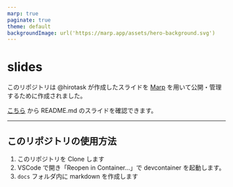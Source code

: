 ```yaml
---
marp: true
paginate: true
theme: default
backgroundImage: url('https://marp.app/assets/hero-background.svg')
---
```


# slides

このリポジトリは @hirotask が作成したスライドを [Marp](https://marp.app/) を用いて公開・管理するために作成されました。

[こちら](slide.hirotask.me/) から README.md のスライドを確認できます。

---

## このリポジトリの使用方法

1. このリポジトリを Clone します
2. VSCode で開き「Reopen in Container...」で devcontainer を起動します。
3. `docs` フォルダ内に markdown を作成します
